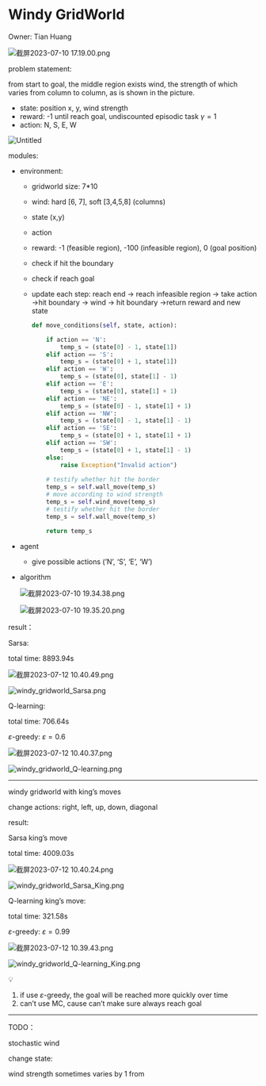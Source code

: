 # Windy GridWorld

Owner: Tian Huang

![截屏2023-07-10 17.19.00.png](Windy%20GridWorld%20f93ed095670b4c18be63546bb1133ec7/%25E6%2588%25AA%25E5%25B1%258F2023-07-10_17.19.00.png)

problem statement:

from start to goal, the middle region exists wind, the strength of which varies from column to column, as is shown in the picture.

- state: position x, y, wind strength
- reward: -1 until reach goal, undiscounted episodic task $\gamma =1$
- action: N, S, E, W

![Untitled](Windy%20GridWorld%20f93ed095670b4c18be63546bb1133ec7/Untitled.png)

modules:

- environment:
    - gridworld size: 7*10
    - wind: hard [6, 7], soft [3,4,5,8] (columns)
    - state (x,y)
    - action
    - reward: -1 (feasible region), -100 (infeasible region), 0 (goal position)
    - check if hit the boundary
    - check if reach goal
    - update each step: reach end → reach infeasible region → take action →hit boundary → wind → hit boundary →return reward and new state
      
        ```python
        def move_conditions(self, state, action):
        
            if action == 'N':
                temp_s = (state[0] - 1, state[1])
            elif action == 'S':
                temp_s = (state[0] + 1, state[1])
            elif action == 'W':
                temp_s = (state[0], state[1] - 1)
            elif action == 'E':
                temp_s = (state[0], state[1] + 1)
            elif action == 'NE':
                temp_s = (state[0] - 1, state[1] + 1)
            elif action == 'NW':
                temp_s = (state[0] - 1, state[1] - 1)
            elif action == 'SE':
                temp_s = (state[0] + 1, state[1] + 1)
            elif action == 'SW':
                temp_s = (state[0] + 1, state[1] - 1)
            else:
                raise Exception("Invalid action")
            
            # testify whether hit the border
            temp_s = self.wall_move(temp_s)
            # move according to wind strength
            temp_s = self.wind_move(temp_s)
            # testify whether hit the border
            temp_s = self.wall_move(temp_s)
        
            return temp_s
        ```
    
- agent
    - give possible actions (’N’, ‘S’, ‘E’, ‘W’)
- algorithm
  
    ![截屏2023-07-10 19.34.38.png](Windy%20GridWorld%20f93ed095670b4c18be63546bb1133ec7/%25E6%2588%25AA%25E5%25B1%258F2023-07-10_19.34.38.png)
    
    ![截屏2023-07-10 19.35.20.png](Windy%20GridWorld%20f93ed095670b4c18be63546bb1133ec7/%25E6%2588%25AA%25E5%25B1%258F2023-07-10_19.35.20.png)
    

result：

Sarsa:

total time: 8893.94s

![截屏2023-07-12 10.40.49.png](Windy%20GridWorld%20f93ed095670b4c18be63546bb1133ec7/%25E6%2588%25AA%25E5%25B1%258F2023-07-12_10.40.49.png)

![windy_gridworld_Sarsa.png](Windy%20GridWorld%20f93ed095670b4c18be63546bb1133ec7/windy_gridworld_Sarsa.png)

Q-learning:

total time: 706.64s

$\varepsilon$-greedy: $\varepsilon=0.6$

![截屏2023-07-12 10.40.37.png](Windy%20GridWorld%20f93ed095670b4c18be63546bb1133ec7/%25E6%2588%25AA%25E5%25B1%258F2023-07-12_10.40.37.png)

![windy_gridworld_Q-learning.png](Windy%20GridWorld%20f93ed095670b4c18be63546bb1133ec7/windy_gridworld_Q-learning.png)

---

windy gridworld with king’s moves

change actions: right, left, up, down, diagonal

result:

Sarsa king’s move

total time: 4009.03s

![截屏2023-07-12 10.40.24.png](Windy%20GridWorld%20f93ed095670b4c18be63546bb1133ec7/%25E6%2588%25AA%25E5%25B1%258F2023-07-12_10.40.24.png)

![windy_gridworld_Sarsa_King.png](Windy%20GridWorld%20f93ed095670b4c18be63546bb1133ec7/windy_gridworld_Sarsa_King.png)

Q-learning king’s move:

total time: 321.58s

$\varepsilon$-greedy: $\varepsilon=0.99$

![截屏2023-07-12 10.39.43.png](Windy%20GridWorld%20f93ed095670b4c18be63546bb1133ec7/%25E6%2588%25AA%25E5%25B1%258F2023-07-12_10.39.43.png)

![windy_gridworld_Q-learning_King.png](Windy%20GridWorld%20f93ed095670b4c18be63546bb1133ec7/windy_gridworld_Q-learning_King.png)


💡
  1. if use $\varepsilon$-greedy, the goal will be reached more quickly over time
  2. can’t use MC, cause can’t make sure always reach goal




---

TODO：

stochastic wind

change state:

wind strength sometimes varies by 1 from